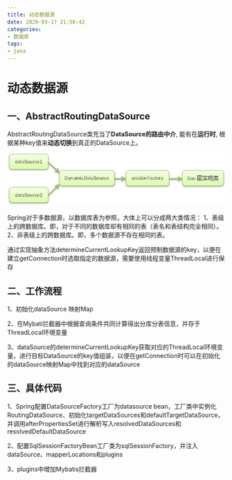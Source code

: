 ```yaml
---
title: 动态数据源
date: 2020-03-17 21:58:42
categories:
- 数据库
tags:
- java
---
```


# 动态数据源
## 一、AbstractRoutingDataSource

AbstractRoutingDataSource类充当了**DataSource的路由中介**, 能有在**运行时**, 根据某种key值来**动态切换**到真正的DataSource上。

![动态数据源](/动态数据源/动态数据源.jpg)

<!-- more -->

Spring对于多数据源，以数据库表为参照，大体上可以分成两大类情况： 
1、表级上的跨数据库。即，对于不同的数据库却有相同的表（表名和表结构完全相同）。 
2、非表级上的跨数据库。即，多个数据源不存在相同的表。 

通过实现抽象方法determineCurrentLookupKey返回预制数据源的key，以便在建立getConnection时选取指定的数据源，需要使用线程变量ThreadLocal进行保存

## 二、工作流程

1、初始化dataSource 映射Map

2、在Mybati拦截器中根据查询条件共同计算得出分库分表信息，并存于ThreadLocal环境变量

3、dataSource的determineCurrentLookupKey获取对应的ThreadLocal环境变量，进行目标DataSource的key值组装，以便在getConnection时可以在初始化的dataSource映射Map中找到对应的dataSource

## 三、具体代码

1、Spring配置DataSourceFactory工厂为datasource bean，工厂类中实例化RoutingDataSource、初始化targetDataSources和defaultTargetDataSource，并调用afterPropertiesSet进行解析写入resolvedDataSources和resolvedDefaultDataSource

2、配置SqlSessionFactoryBean工厂类为sqlSessionFactory，并注入dataSource、mapperLocations和plugins

3、plugins中增加Mybatis拦截器